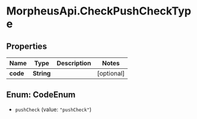 # MorpheusApi.CheckPushCheckType

## Properties

Name | Type | Description | Notes
------------ | ------------- | ------------- | -------------
**code** | **String** |  | [optional] 



## Enum: CodeEnum


* `pushCheck` (value: `"pushCheck"`)




